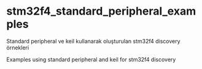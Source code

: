# stm32f4_standard_peripheral_examples
Standard peripheral ve keil kullanarak oluşturulan stm32f4 discovery örnekleri

Examples using standard peripheral and keil for stm32f4 discovery

